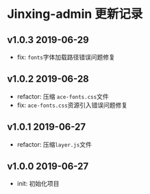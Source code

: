 Jinxing-admin 更新记录
=====================

v1.0.3 2019-06-29
-----------------

- fix: `fonts`字体加载路径错误问题修复

v1.0.2 2019-06-28
-----------------

- refactor: 压缩 `ace-fonts.css`文件
- fix: `ace-fonts.css`资源引入错误问题修复

v1.0.1 2019-06-27
-----------------

- refactor: 压缩`layer.js`文件

v1.0.0 2019-06-27
-----------------

- init: 初始化项目
